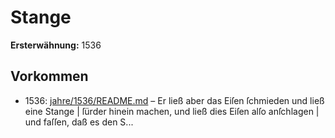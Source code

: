# Stange

**Ersterwähnung:** 1536

## Vorkommen
- 1536: [jahre/1536/README.md](../jahre/1536/README.md) – Er
ließ aber das Eiſen ſchmieden und ließ eine Stange |
ſürder hinein machen, und ließ dies Eiſen alſo anſchlagen |
und faſſen, daß es den S...
